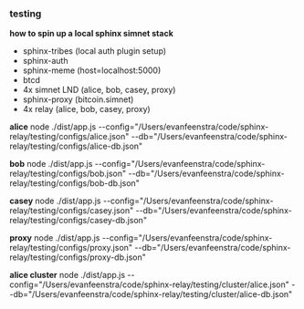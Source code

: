 ### testing

**how to spin up a local sphinx simnet stack**

- sphinx-tribes (local auth plugin setup)
- sphinx-auth
- sphinx-meme (host=localhost:5000)
- btcd
- 4x simnet LND (alice, bob, casey, proxy)
- sphinx-proxy (bitcoin.simnet)
- 4x relay (alice, bob, casey, proxy)

**alice**
node ./dist/app.js --config="/Users/evanfeenstra/code/sphinx-relay/testing/configs/alice.json" --db="/Users/evanfeenstra/code/sphinx-relay/testing/configs/alice-db.json"

**bob**
node ./dist/app.js --config="/Users/evanfeenstra/code/sphinx-relay/testing/configs/bob.json" --db="/Users/evanfeenstra/code/sphinx-relay/testing/configs/bob-db.json"

**casey**
node ./dist/app.js --config="/Users/evanfeenstra/code/sphinx-relay/testing/configs/casey.json" --db="/Users/evanfeenstra/code/sphinx-relay/testing/configs/casey-db.json"

**proxy**
node ./dist/app.js --config="/Users/evanfeenstra/code/sphinx-relay/testing/configs/proxy.json" --db="/Users/evanfeenstra/code/sphinx-relay/testing/configs/proxy-db.json"

**alice cluster**
node ./dist/app.js --config="/Users/evanfeenstra/code/sphinx-relay/testing/cluster/alice.json" --db="/Users/evanfeenstra/code/sphinx-relay/testing/cluster/alice-db.json"
